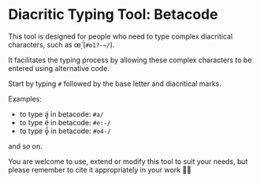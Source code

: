 # Diacritic Typing Tool: Betacode

This tool is designed for people who need to type complex diacritical characters, such as œ̣̃́ (`#o1?-~/`).

It facilitates the typing process by allowing these complex characters to be entered using alternative code. 

Start by typing `#` followed by the base letter and diacritical marks. 

Examples:
- to type á in betacode: `#a/`
- to type ë̄́ in betacode: `#e:-/`
- to type ǭ́ in betacode: `#o4-/`

and so on.

You are welcome to use, extend or modify this tool to suit your needs, but please remember to cite it appropriately in your work 🤝🏼
